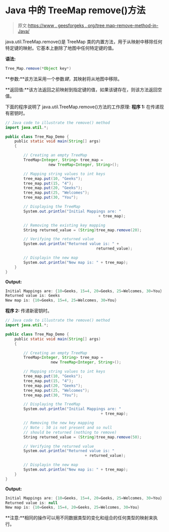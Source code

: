 # Java 中的 TreeMap remove()方法

> 原文:[https://www . geesforgeks . org/tree map-remove-method-in-Java/](https://www.geeksforgeeks.org/treemap-remove-method-in-java/)

java.util.TreeMap.remove()是 TreeMap 类的内置方法，用于从映射中移除任何特定键的映射。它基本上删除了地图中任何特定键的值。

**语法:**

```java
Tree_Map.remove(*Object key*)
```

**参数:**该方法采用一个参数*键*，其映射将从地图中移除。

**返回值:**该方法返回之前映射到指定键的值，如果该键存在，则该方法返回空值。

下面的程序说明了 java.util.TreeMap.remove()方法的工作原理:
**程序 1:** 在传递现有密钥时。

```java
// Java code to illustrate the remove() method
import java.util.*;

public class Tree_Map_Demo {
    public static void main(String[] args)
    {

        // Creating an empty TreeMap
        TreeMap<Integer, String> tree_map = 
                   new TreeMap<Integer, String>();

        // Mapping string values to int keys
        tree_map.put(10, "Geeks");
        tree_map.put(15, "4");
        tree_map.put(20, "Geeks");
        tree_map.put(25, "Welcomes");
        tree_map.put(30, "You");

        // Displaying the TreeMap
        System.out.println("Initial Mappings are: " 
                                         + tree_map);

        // Removing the existing key mapping
        String returned_value = (String)tree_map.remove(20);

        // Verifying the returned value
        System.out.println("Returned value is: " +
                                        returned_value);

        // Displayin the new map
        System.out.println("New map is: " + tree_map);
    }
}
```

**Output:**

```java
Initial Mappings are: {10=Geeks, 15=4, 20=Geeks, 25=Welcomes, 30=You}
Returned value is: Geeks
New map is: {10=Geeks, 15=4, 25=Welcomes, 30=You}

```

**程序 2:** 传递新密钥时。

```java
// Java code to illustrate the remove() method
import java.util.*;

public class Tree_Map_Demo {
    public static void main(String[] args)
    {

        // Creating an empty TreeMap
        TreeMap<Integer, String> tree_map = 
                    new TreeMap<Integer, String>();

        // Mapping string values to int keys
        tree_map.put(10, "Geeks");
        tree_map.put(15, "4");
        tree_map.put(20, "Geeks");
        tree_map.put(25, "Welcomes");
        tree_map.put(30, "You");

        // Displaying the TreeMap
        System.out.println("Initial Mappings are: " 
                                          + tree_map);

        // Removing the new key mapping
        // Note : 50 is not present and so null
        // should be returned (nothing to remove)
        String returned_value = (String)tree_map.remove(50);

        // Verifying the returned value
        System.out.println("Returned value is: " 
                                   + returned_value);

        // Displayin the new map
        System.out.println("New map is: " + tree_map);
    }
}
```

**Output:**

```java
Initial Mappings are: {10=Geeks, 15=4, 20=Geeks, 25=Welcomes, 30=You}
Returned value is: null
New map is: {10=Geeks, 15=4, 20=Geeks, 25=Welcomes, 30=You}

```

**注意:**相同的操作可以用不同数据类型的变化和组合的任何类型的映射来执行。